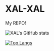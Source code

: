 # XAL-XAL
My REPO!

![XAL's GitHub stats](https://github-readme-stats.vercel.app/api?username=XAL-XAL&show_icons=true&theme=synthwave)

[![Top Langs](https://github-readme-stats.vercel.app/api/top-langs/?username=XAL-XAL&show_icons=true&theme=synthwave&hide=html)](https://github.com/XAl-XAL/github-readme-stats)

